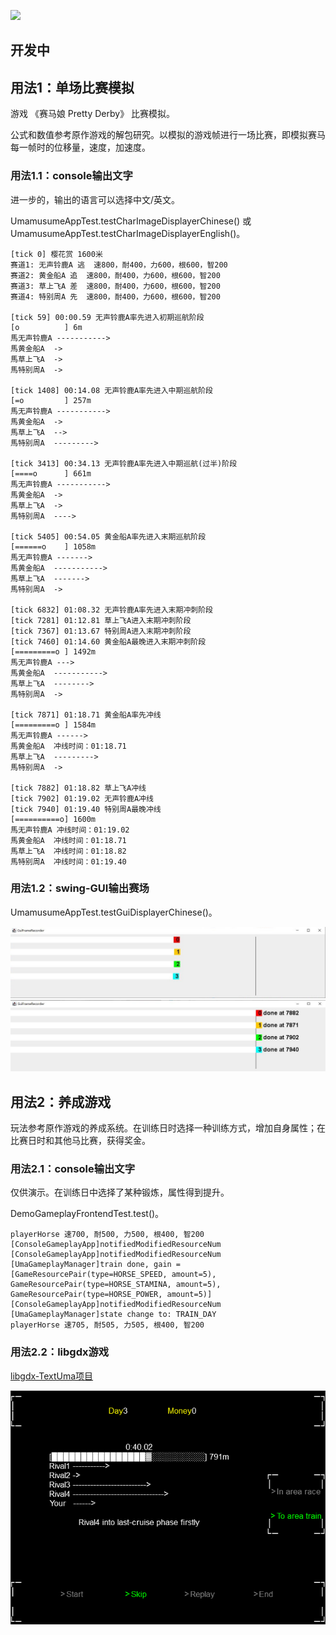 [![](https://jitpack.io/v/hundun000/umamusume-simulation.svg)](https://jitpack.io/#hundun000/umamusume-simulation)

## 开发中

## 用法1：单场比赛模拟

游戏 《赛马娘 Pretty Derby》 比赛模拟。

公式和数值参考原作游戏的解包研究。以模拟的游戏帧进行一场比赛，即模拟赛马每一帧时的位移量，速度，加速度。

### 用法1.1：console输出文字

进一步的，输出的语言可以选择中文/英文。

UmamusumeAppTest.testCharImageDisplayerChinese() 或 UmamusumeAppTest.testCharImageDisplayerEnglish()。
```
[tick 0] 樱花赏 1600米
赛道1: 无声铃鹿A 逃  速800，耐400，力600，根600，智200
赛道2: 黄金船A 追  速800，耐400，力600，根600，智200
赛道3: 草上飞A 差  速800，耐400，力600，根600，智200
赛道4: 特别周A 先  速800，耐400，力600，根600，智200

[tick 59] 00:00.59 无声铃鹿A率先进入初期巡航阶段
[o          ] 6m
馬无声铃鹿A -----------> 
馬黄金船A  -> 
馬草上飞A  -> 
馬特别周A  -> 

[tick 1408] 00:14.08 无声铃鹿A率先进入中期巡航阶段
[=o         ] 257m
馬无声铃鹿A -----------> 
馬黄金船A  -> 
馬草上飞A  --> 
馬特别周A  ---------> 

[tick 3413] 00:34.13 无声铃鹿A率先进入中期巡航(过半)阶段
[====o      ] 661m
馬无声铃鹿A -----------> 
馬黄金船A  -> 
馬草上飞A  -> 
馬特别周A  ----> 

[tick 5405] 00:54.05 黄金船A率先进入末期巡航阶段
[======o    ] 1058m
馬无声铃鹿A -------> 
馬黄金船A  -----------> 
馬草上飞A  -------> 
馬特别周A  -> 

[tick 6832] 01:08.32 无声铃鹿A率先进入末期冲刺阶段
[tick 7281] 01:12.81 草上飞A进入末期冲刺阶段
[tick 7367] 01:13.67 特别周A进入末期冲刺阶段
[tick 7460] 01:14.60 黄金船A最晚进入末期冲刺阶段
[=========o ] 1492m
馬无声铃鹿A ---> 
馬黄金船A  -----------> 
馬草上飞A  --------> 
馬特别周A  -> 

[tick 7871] 01:18.71 黄金船A率先冲线
[=========o ] 1584m
馬无声铃鹿A ------> 
馬黄金船A  冲线时间：01:18.71
馬草上飞A  ---------> 
馬特别周A  -> 

[tick 7882] 01:18.82 草上飞A冲线
[tick 7902] 01:19.02 无声铃鹿A冲线
[tick 7940] 01:19.40 特别周A最晚冲线
[==========o] 1600m
馬无声铃鹿A 冲线时间：01:19.02
馬黄金船A  冲线时间：01:18.71
馬草上飞A  冲线时间：01:18.82
馬特别周A  冲线时间：01:19.40
```

### 用法1.2：swing-GUI输出赛场

UmamusumeAppTest.testGuiDisplayerChinese()。

![](./docs/gui演示_0.jpg)  
![](./docs/gui演示_1.jpg)  

## 用法2：养成游戏

玩法参考原作游戏的养成系统。在训练日时选择一种训练方式，增加自身属性；在比赛日时和其他马比赛，获得奖金。

### 用法2.1：console输出文字

仅供演示。在训练日中选择了某种锻炼，属性得到提升。

DemoGameplayFrontendTest.test()。

```
playerHorse 速700, 耐500, 力500, 根400, 智200
[ConsoleGameplayApp]notifiedModifiedResourceNum
[ConsoleGameplayApp]notifiedModifiedResourceNum
[UmaGameplayManager]train done, gain = [GameResourcePair(type=HORSE_SPEED, amount=5), GameResourcePair(type=HORSE_STAMINA, amount=5), GameResourcePair(type=HORSE_POWER, amount=5)]
[ConsoleGameplayApp]notifiedModifiedResourceNum
[UmaGameplayManager]state change to: TRAIN_DAY
playerHorse 速705, 耐505, 力505, 根400, 智200
```

### 用法2.2：libgdx游戏

[libgdx-TextUma项目](https://github.com/hundun000/libgdx-TextUma)

![](./docs/TextUma.png)  

